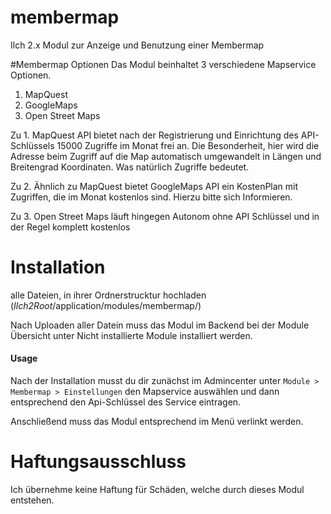 # membermap
Ilch 2.x Modul zur Anzeige und Benutzung einer Membermap

#Membermap Optionen
Das Modul beinhaltet 3 verschiedene Mapservice Optionen.
1. MapQuest
2. GoogleMaps
3. Open Street Maps

Zu 1. MapQuest API bietet nach der Registrierung und Einrichtung des API-Schlüssels 15000 Zugriffe im Monat frei an. Die Besonderheit, hier wird die Adresse beim Zugriff
      auf die Map automatisch umgewandelt in Längen und Breitengrad Koordinaten. Was natürlich Zugriffe bedeutet.

Zu 2. Ähnlich zu MapQuest bietet GoogleMaps API ein KostenPlan mit Zugriffen, die im Monat kostenlos sind. Hierzu bitte sich Informieren.

Zu 3. Open Street Maps läuft hingegen Autonom ohne API Schlüssel und in der Regel komplett kostenlos

# Installation

alle Dateien, in ihrer Ordnerstrucktur hochladen (*Ilch2Root*/application/modules/membermap/)

Nach Uploaden aller Datein muss das Modul im Backend bei der Module Übersicht unter Nicht installierte Module installiert werden.

#### Usage
Nach der Installation musst du dir zunächst im Admincenter unter `Module > Membermap > Einstellungen` den Mapservice auswählen und dann entsprechend den Api-Schlüssel des Service eintragen. 

Anschließend muss das Modul entsprechend im Menü verlinkt werden.

# Haftungsausschluss
Ich übernehme keine Haftung für Schäden, welche durch dieses Modul entstehen. 
